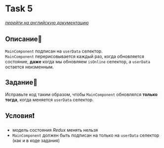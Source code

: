 # Task 5

###### [перейти на английскую документацию](./README.md)

## Описание📌

`MainComponent` подписан на `userData` селектор.    
`MainComponent` перерисовывается каждый раз, когда обновляется состояние, **даже** когда мы обновляем `isOnline` селектор, а `userData` остается неизменным.

## Задание📝

Исправьте код таким образом, чтобы `MainComponent` обновлялся **только тогда**, когда меняется `userData` селектор.

## Условия❗️

 * модель состояния *Redux* менять нельзя
 * `MainComponent` должен быть подписан на только на `userData` селектор (как и в коде задания)
